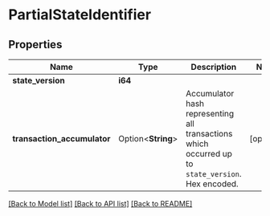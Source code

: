 # PartialStateIdentifier

## Properties

Name | Type | Description | Notes
------------ | ------------- | ------------- | -------------
**state_version** | **i64** |  | 
**transaction_accumulator** | Option<**String**> | Accumulator hash representing all transactions which occurred up to `state_version`. Hex encoded. | [optional]

[[Back to Model list]](../README.md#documentation-for-models) [[Back to API list]](../README.md#documentation-for-api-endpoints) [[Back to README]](../README.md)



